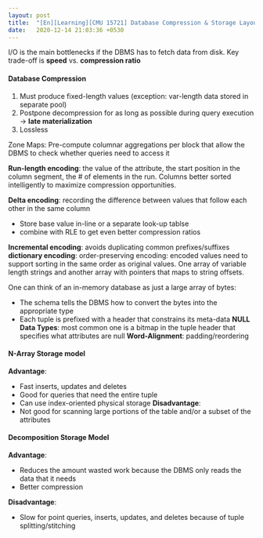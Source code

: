```yaml
---
layout: post
title:  "[En][Learning][CMU 15721] Database Compression & Storage Layout"
date:   2020-12-14 21:03:36 +0530
---
```


I/O is the main bottlenecks if the DBMS has to fetch data from disk. Key trade-off is __speed__ vs. __compression ratio__

#### Database Compression
1. Must produce fixed-length values (exception: var-length data stored in separate pool)
2. Postpone decompression for as long as possible during query execution -> __late materialization__
3. Lossless

Zone Maps: Pre-compute columnar aggregations per block that allow the DBMS to check whether queries need to access it

__Run-length encoding__: the value of the attribute, the start position in the column segment, the # of elements in the run.
Columns better sorted intelligently to maximize compression opportunities.

__Delta encoding__: recording the difference between values that follow each other in the same column
- Store base value in-line or a separate look-up tablse
- combine with RLE to get even better compression ratios

__Incremental encoding__: avoids duplicating common prefixes/suffixes
__dictionary encoding__:
order-preserving encoding: encoded values need to support sorting in the same order as original values. One array of variable length strings and another array with pointers that maps to string offsets.

One can think of an in-memory database as just a large array of bytes:
- The schema tells the DBMS how to convert the bytes into the appropriate type
- Each tuple is prefixed with a header that constrains its meta-data
__NULL Data Types__: most common one is a bitmap in the tuple header that specifies what attributes are null
__Word-Alignment__: padding/reordering

#### N-Array Storage model
__Advantage__:
- Fast inserts, updates and deletes
- Good for queries that need the entire tuple
- Can use index-oriented physical storage
__Disadvantage__:
- Not good for scanning large portions of the table and/or a subset of the attributes

#### Decomposition Storage Model
__Advantage__:
- Reduces the amount wasted work because the DBMS only reads the data that it needs
- Better compression

__Disadvantage__:
- Slow for point queries, inserts, updates, and deletes because of tuple splitting/stitching
